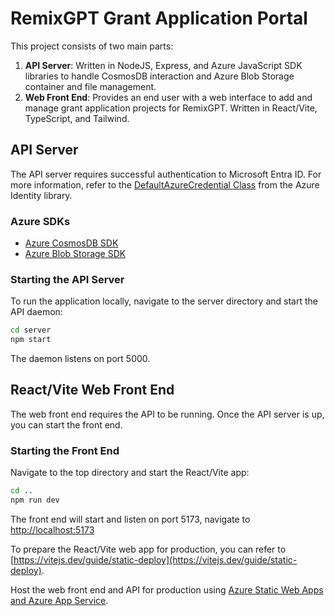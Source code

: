 
# RemixGPT Grant Application Portal

This project consists of two main parts:

1. **API Server**: Written in NodeJS, Express, and Azure JavaScript SDK libraries to handle CosmosDB interaction and Azure Blob Storage container and file management.
2. **Web Front End**: Provides an end user with a web interface to add and manage grant application projects for RemixGPT.  Written in React/Vite, TypeScript, and Tailwind.

## API Server

The API server requires successful authentication to Microsoft Entra ID. For more information, refer to the [DefaultAzureCredential Class](https://learn.microsoft.com/en-us/javascript/api/@azure/identity/defaultazurecredential?view=azure-node-latest) from the Azure Identity library.

### Azure SDKs

- [Azure CosmosDB SDK](https://learn.microsoft.com/en-us/javascript/api/overview/azure/cosmos-readme?view=azure-node-latest)
- [Azure Blob Storage SDK](https://learn.microsoft.com/en-us/javascript/api/overview/azure/storage-blob-readme?view=azure-node-latest)

### Starting the API Server

To run the application locally, navigate to the server directory and start the API daemon:

   ```bash
   cd server
   npm start
   ```

The daemon listens on port 5000.

## React/Vite Web Front End

The web front end requires the API to be running.  Once the API server is up, you can start the front end.

### Starting the Front End

Navigate to the top directory and start the React/Vite app:

   ```bash
   cd ..
   npm run dev
   ```

The front end will start and listen on port 5173, navigate to [http://localhost:5173](http://localhost:5173)

To prepare the React/Vite web app for production, you can refer to [https://vitejs.dev/guide/static-deploy](https://vitejs.dev/guide/static-deploy).

Host the web front end and API for production using [Azure Static Web Apps and Azure App Service](https://learn.microsoft.com/en-us/azure/static-web-apps/apis-app-service).

